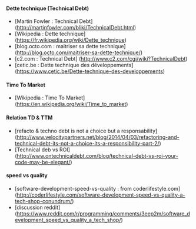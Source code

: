 
#### Dette technique (Technical Debt)

- [Martin Fowler : Technical Debt] (http://martinfowler.com/bliki/TechnicalDebt.html)
- [Wikipedia : Dette technique] (https://fr.wikipedia.org/wiki/Dette_technique)
- [blog.octo.com : maitriser sa dette technique] (http://blog.octo.com/maitriser-sa-dette-technique/)
- [c2.com : Technical Debt] (http://www.c2.com/cgi/wiki?TechnicalDebt)
- [cetic.be : Dette technique des développements] (https://www.cetic.be/Dette-technique-des-developpements)

#### Time To Market

- [Wikipedia : Time To Market] (https://en.wikipedia.org/wiki/Time_to_market)

#### Relation TD & TTM

- [refacto & techno debt is not a choice but a responsability] (http://www.velocitypartners.net/blog/2014/04/03/refactoring-and-technical-debt-its-not-a-choice-its-a-responsibility-part-2/)
- [Technical deb vs ROI] (http://www.ontechnicaldebt.com/blog/technical-debt-vs-roi-your-code-may-be-elegant/)

#### speed vs quality
- [software-development-speed-vs-quality : from coderlifestyle.com] (http://coderlifestyle.com/software-development-speed-vs-quality-a-tech-shop-conundrum/)
- [discussion reddit] (https://www.reddit.com/r/programming/comments/3eep2m/software_development_speed_vs_quality_a_tech_shop/)

